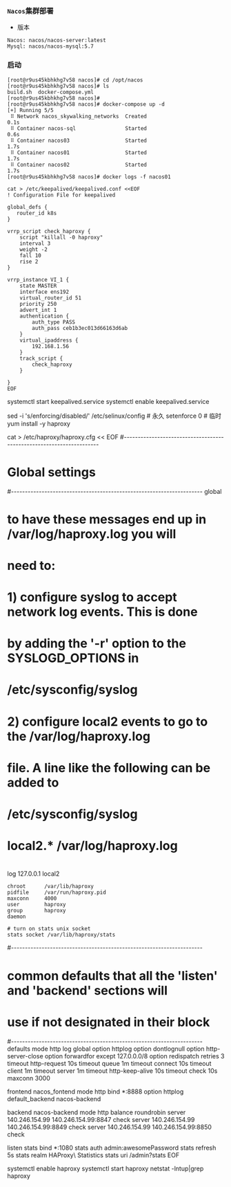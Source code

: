 

### `Nacos`集群部署
- 版本
```properties
Nacos: nacos/nacos-server:latest
Mysql: nacos/nacos-mysql:5.7
```

### 启动
```shell
[root@r9us45kbhkhg7v58 nacos]# cd /opt/nacos
[root@r9us45kbhkhg7v58 nacos]# ls
build.sh  docker-compose.yml
[root@r9us45kbhkhg7v58 nacos]# 
[root@r9us45kbhkhg7v58 nacos]# docker-compose up -d
[+] Running 5/5
 ⠿ Network nacos_skywalking_networks  Created                                                                                                                                 0.1s
 ⠿ Container nacos-sql                Started                                                                                                                                 0.6s
 ⠿ Container nacos03                  Started                                                                                                                                 1.7s
 ⠿ Container nacos01                  Started                                                                                                                                 1.7s
 ⠿ Container nacos02                  Started                                                                                                                                 1.7s
[root@r9us45kbhkhg7v58 nacos]# docker logs -f nacos01
```

```shell
cat > /etc/keepalived/keepalived.conf <<EOF 
! Configuration File for keepalived

global_defs {
   router_id k8s
}

vrrp_script check_haproxy {
    script "killall -0 haproxy"
    interval 3
    weight -2
    fall 10
    rise 2
}

vrrp_instance VI_1 {
    state MASTER 
    interface ens192 
    virtual_router_id 51
    priority 250
    advert_int 1
    authentication {
        auth_type PASS
        auth_pass ceb1b3ec013d66163d6ab
    }
    virtual_ipaddress {
        192.168.1.56
    }
    track_script {
        check_haproxy
    }

}
EOF

```

systemctl start keepalived.service
systemctl enable keepalived.service


sed -i 's/enforcing/disabled/' /etc/selinux/config  # 永久
setenforce 0  # 临时
yum install -y haproxy

cat > /etc/haproxy/haproxy.cfg << EOF
#---------------------------------------------------------------------
# Global settings
#---------------------------------------------------------------------
global
# to have these messages end up in /var/log/haproxy.log you will
# need to:
# 1) configure syslog to accept network log events.  This is done
#    by adding the '-r' option to the SYSLOGD_OPTIONS in
#    /etc/sysconfig/syslog
# 2) configure local2 events to go to the /var/log/haproxy.log
#   file. A line like the following can be added to
#   /etc/sysconfig/syslog
#
#    local2.*                       /var/log/haproxy.log
#
log         127.0.0.1 local2

    chroot      /var/lib/haproxy
    pidfile     /var/run/haproxy.pid
    maxconn     4000
    user        haproxy
    group       haproxy
    daemon 
       
    # turn on stats unix socket
    stats socket /var/lib/haproxy/stats
#---------------------------------------------------------------------
# common defaults that all the 'listen' and 'backend' sections will
# use if not designated in their block
#---------------------------------------------------------------------  
defaults
mode                    http
log                     global
option                  httplog
option                  dontlognull
option http-server-close
option forwardfor       except 127.0.0.0/8
option                  redispatch
retries                 3
timeout http-request    10s
timeout queue           1m
timeout connect         10s
timeout client          1m
timeout server          1m
timeout http-keep-alive 10s
timeout check           10s
maxconn                 3000

frontend nacos_fontend
mode                 http
bind                 *:8888
option               httplog
default_backend      nacos-backend

backend nacos-backend
mode        http
balance     roundrobin
server      140.246.154.99   140.246.154.99:8847 check
server      140.246.154.99   140.246.154.99:8849 check
server      140.246.154.99   140.246.154.99:8850 check

listen stats
bind                 *:1080
stats auth           admin:awesomePassword
stats refresh        5s
stats realm          HAProxy\ Statistics
stats uri            /admin?stats
EOF

systemctl enable haproxy
systemctl start haproxy
netstat -lntup|grep haproxy
